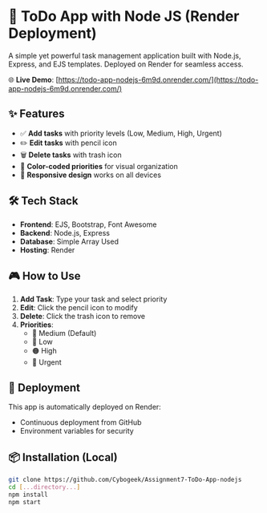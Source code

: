 # 🚀 ToDo App with Node JS (Render Deployment)

A simple yet powerful task management application built with Node.js, Express, and EJS templates. Deployed on Render for seamless access.

🌐 **Live Demo**: [https://todo-app-nodejs-6m9d.onrender.com/](https://todo-app-nodejs-6m9d.onrender.com/)

## ✨ Features

- ✅ **Add tasks** with priority levels (Low, Medium, High, Urgent)
- ✏️ **Edit tasks** with pencil icon
- 🗑️ **Delete tasks** with trash icon
- 🎨 **Color-coded priorities** for visual organization
- 📱 **Responsive design** works on all devices

## 🛠️ Tech Stack

- **Frontend**: EJS, Bootstrap, Font Awesome
- **Backend**: Node.js, Express
- **Database**: Simple Array Used
- **Hosting**: Render

## 🎮 How to Use

1. **Add Task**: Type your task and select priority
2. **Edit**: Click the pencil icon to modify
3. **Delete**: Click the trash icon to remove
4. **Priorities**:
   - 🔵 Medium (Default)
   - 🔵 Low
   - 🟠 High
   - 🔴 Urgent

## 🚀 Deployment

This app is automatically deployed on Render:

- Continuous deployment from GitHub
- Environment variables for security

## 📦 Installation (Local)

```bash
git clone https://github.com/Cybogeek/Assignment7-ToDo-App-nodejs
cd [...directory...]
npm install
npm start
```

